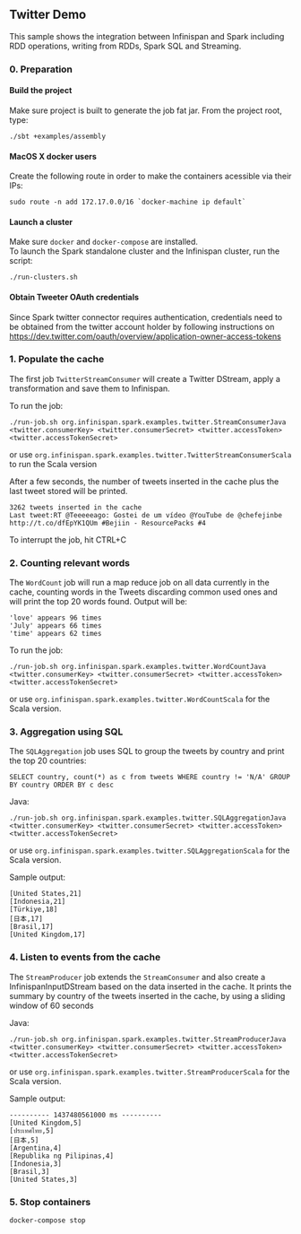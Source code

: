 ## Twitter Demo

This sample shows the integration between Infinispan and Spark including RDD operations, writing from RDDs, Spark SQL 
and Streaming.

### 0. Preparation

#### Build the project

Make sure project is built to generate the job fat jar. From the project root, type:

```./sbt +examples/assembly```

#### MacOS X docker users

Create the following route in order to make the containers acessible via their IPs:

``` sudo route -n add 172.17.0.0/16 `docker-machine ip default` ```

#### Launch a cluster

Make sure ```docker``` and ```docker-compose``` are installed.  
To launch the Spark standalone cluster and the Infinispan cluster, run the script: 

``` ./run-clusters.sh ```

#### Obtain Tweeter OAuth credentials

Since Spark twitter connector requires authentication, credentials need to be obtained from the twitter account holder by 
following instructions on https://dev.twitter.com/oauth/overview/application-owner-access-tokens

### 1. Populate the cache

The first job ```TwitterStreamConsumer``` will create a Twitter DStream, apply a transformation and save them to Infinispan.

To run the job:

```./run-job.sh org.infinispan.spark.examples.twitter.StreamConsumerJava <twitter.consumerKey> <twitter.consumerSecret> <twitter.accessToken> <twitter.accessTokenSecret>```

or use ```org.infinispan.spark.examples.twitter.TwitterStreamConsumerScala``` to run the Scala version

After a few seconds, the number of tweets inserted in the cache plus the last tweet stored will be printed.

```
3262 tweets inserted in the cache
Last tweet:RT @Teeeeeago: Gostei de um vídeo @YouTube de @chefejinbe http://t.co/dfEpYK1QUm #Bejiin - ResourcePacks #4
```

To interrupt the job, hit CTRL+C

### 2. Counting relevant words

The ```WordCount``` job will run a map reduce job on all data currently in the cache, counting words in the Tweets discarding common used ones
and will print the top 20 words found. Output will be:

```
'love' appears 96 times                                                         
'July' appears 66 times
'time' appears 62 times
```

To run the job:

```./run-job.sh org.infinispan.spark.examples.twitter.WordCountJava <twitter.consumerKey> <twitter.consumerSecret> <twitter.accessToken> <twitter.accessTokenSecret>```

or use ```org.infinispan.spark.examples.twitter.WordCountScala``` for the Scala version.

### 3. Aggregation using SQL

The ```SQLAggregation``` job uses SQL to group the tweets by country and print the top 20 countries:

```SELECT country, count(*) as c from tweets WHERE country != 'N/A' GROUP BY country ORDER BY c desc```

Java:

```./run-job.sh org.infinispan.spark.examples.twitter.SQLAggregationJava <twitter.consumerKey> <twitter.consumerSecret> <twitter.accessToken> <twitter.accessTokenSecret>```

or use ```org.infinispan.spark.examples.twitter.SQLAggregationScala``` for the Scala version.


Sample output:

```
[United States,21]
[Indonesia,21]
[Türkiye,18]
[日本,17]
[Brasil,17]
[United Kingdom,17]
```

### 4. Listen to events from the cache

The ```StreamProducer``` job extends the ```StreamConsumer``` and also create a InfinispanInputDStream based on the data inserted
in the cache. It prints the summary by country of the tweets inserted in the cache, by using a sliding window of 60 seconds

Java:

```./run-job.sh org.infinispan.spark.examples.twitter.StreamProducerJava <twitter.consumerKey> <twitter.consumerSecret> <twitter.accessToken> <twitter.accessTokenSecret>```

or use ```org.infinispan.spark.examples.twitter.StreamProducerScala``` for the Scala version.

Sample output:

```
---------- 1437480561000 ms ----------                                          
[United Kingdom,5]
[ประเทศไทย,5]
[日本,5]
[Argentina,4]
[Republika ng Pilipinas,4]
[Indonesia,3]
[Brasil,3]
[United States,3]
```

### 5. Stop containers

```docker-compose stop```
